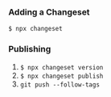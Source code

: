 ### Adding a Changeset

`$ npx changeset`

### Publishing

1. `$ npx changeset version`
2. `$ npx changeset publish`
3. `git push --follow-tags`
